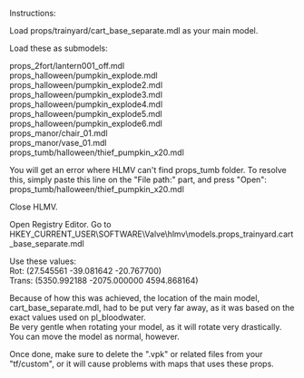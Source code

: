Instructions:

Load props/trainyard/cart_base_separate.mdl as your main model.

Load these as submodels:

props_2fort/lantern001_off.mdl<br>
props_halloween/pumpkin_explode.mdl<br>
props_halloween/pumpkin_explode2.mdl<br>
props_halloween/pumpkin_explode3.mdl<br>
props_halloween/pumpkin_explode4.mdl<br>
props_halloween/pumpkin_explode5.mdl<br>
props_halloween/pumpkin_explode6.mdl<br>
props_manor/chair_01.mdl<br>
props_manor/vase_01.mdl<br>
props_tumb/halloween/thief_pumpkin_x20.mdl

You will get an error where HLMV can't find props_tumb folder. To resolve this, simply paste this line on the "File path:" part, and press "Open":<br>
props_tumb/halloween/thief_pumpkin_x20.mdl

Close HLMV.

Open Registry Editor.
Go to HKEY_CURRENT_USER\SOFTWARE\Valve\hlmv\models.props_trainyard.cart_base_separate.mdl

Use these values:<br>
Rot: (27.545561 -39.081642 -20.767700)<br>
Trans: (5350.992188 -2075.000000 4594.868164)

Because of how this was achieved, the location of the main model, cart_base_separate.mdl, had to be put very far away, as it was based on the exact values used on pl_bloodwater.<br>
Be very gentle when rotating your model, as it will rotate very drastically. You can move the model as normal, however.

Once done, make sure to delete the ".vpk" or related files from your "tf/custom", or it will cause problems with maps that uses these props.